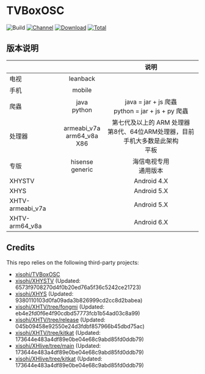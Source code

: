 # TVBoxOSC

![Build](https://shields.io/github/actions/workflow/status/xisohi/TVBoxOSC/test.yml?branch=master&logo=github&label=Build)
[![Channel](https://img.shields.io/badge/Follow-Gitee-blue.svg?logo=Gitee)](https://gitee.com/xisohi/XHYSosc/releases)
[![Download](https://img.shields.io/github/v/release/xisohi/TVBoxOSC?color=orange&logoColor=orange&label=Download&logo=DocuSign)](https://github.com/xisohi/TVBoxOSC/releases/latest) 
[![Total](https://shields.io/github/downloads/xisohi/TVBoxOSC/total?logo=Bookmeter&label=Counts&logoColor=yellow&color=yellow)](https://github.com/xisohi/TVBoxOSC/releases)

## 版本说明


|                  |                                   |                          说明                           |
|------------------|:---------------------------------:|:-----------------------------------------------------:|
|        电视        |             leanback              |                                                       |
|        手机        |              mobile               |                                                       |
|        爬蟲        |          java<br/>python          | java = jar + js 爬蟲     <br/>python = jar + js + py 爬蟲 |
|       处理器        | armeabi_v7a<br/>arm64_v8a<br/>X86 | 第七代及以上的 ARM 处理器<br/>第8代、64位ARM处理器，目前手机大多数是此架构<br/>平板  |
|        专版        |        hisense<br/>generic        |                    海信电视专用<br/>通用版本                    |
|      XHYSTV      |                                   |                      Android 4.X                      |
|       XHYS       |                                   |                      Android 5.X                      |
| XHTV-armeabi_v7a |                                   |                      Android 5.X                      |
|  XHTV-arm64_v8a  |                                   |                      Android 6.X                      |

## Credits
This repo relies on the following third-party projects:
- [xisohi/TVBoxOSC](https://github.com/xisohi/TVBoxOSC)
- [xisohi/XHYSTV](https://github.com/xisohi/XHYSTV) (Updated: 6573f9708270d4f0b20ed76a5f36c5242ce21723)
- [xisohi/XHYS](https://github.com/xisohi/XHYS) (Updated: 9380110103d0fa09ada3b826999cd2cc8d2babea)
- [xisohi/XHTV/tree/fongmi](https://github.com/xisohi/XHTV/tree/fongmi) (Updated: eb4e2fd0f6e4f90cdbd57773fcb1b54ad03c8a99)
- [xisohi/XHTV/tree/release](https://github.com/xisohi/XHTV/tree/release) (Updated: 045b09458e92550e24d3fdbf857966b45dbd75ac)
- [xisohi/XHTV/tree/kitkat](https://github.com/xisohi/XHTV/tree/kitkat) (Updated: 173644e483a4df89e0be04e68c9abd85fd0ddb79)
- [xisohi/XHlive/tree/main](https://github.com/xisohi/XHlive/tree/main) (Updated: 173644e483a4df89e0be04e68c9abd85fd0ddb79)
- [xisohi/XHlive/tree/kitkat](https://github.com/xisohi/XHlive/tree/kitkat) (Updated: 173644e483a4df89e0be04e68c9abd85fd0ddb79)
